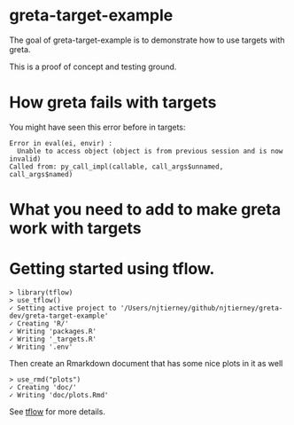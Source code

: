 
# greta-target-example

<!-- badges: start -->
<!-- badges: end -->

The goal of greta-target-example is to demonstrate how to use targets with greta.

This is a proof of concept and testing ground.

# How greta fails with targets

You might have seen this error before in targets:

```
Error in eval(ei, envir) : 
  Unable to access object (object is from previous session and is now invalid)
Called from: py_call_impl(callable, call_args$unnamed, call_args$named)
```



# What you need to add to make greta work with targets



# Getting started using tflow.

```
> library(tflow)
> use_tflow()
✓ Setting active project to '/Users/njtierney/github/njtierney/greta-dev/greta-target-example'
✓ Creating 'R/'
✓ Writing 'packages.R'
✓ Writing '_targets.R'
✓ Writing '.env'
```

Then create an Rmarkdown document that has some nice plots in it as well

```
> use_rmd("plots")
✓ Creating 'doc/'
✓ Writing 'doc/plots.Rmd'
```

See [tflow](https://github.com/milesmcbain/tflow) for more details.